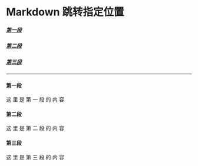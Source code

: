 # Markdown 跳转指定位置

##### <a href="#1">第一段</a>

##### <a href="#2">第二段</a>

##### <a href="#3">第三段</a>

---















#### <a name="1">第一段</a>

这
里
是
第
一
段
的
内
容

#### <a name="2">第二段</a>

这
里
是
第
二
段
的
内
容

#### <a name="3">第三段</a>

这
里
是
第
三
段
的
内
容